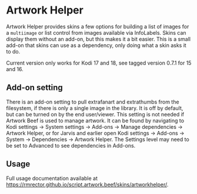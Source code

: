 # Artwork Helper

Artwork Helper provides skins a few options for building a list of images for a `multiimage`
or list control from images available via InfoLabels. Skins can display them without an
add-on, but this makes it a bit easier.
This is a small add-on that skins can use as a dependency, only doing what a skin asks it to do.

Current version only works for Kodi 17 and 18, see tagged version 0.7.1 for 15 and 16.

## Add-on setting

There is an add-on setting to pull extrafanart and extrathumbs from the filesystem, if there is
only a single image in the library. It is off by default, but can be turned on by the end user/viewer.
This setting is not needed if Artwork Beef is used to manage artwork.
It can be found by navigating to Kodi settings -> System settings -> Add-ons -> Manage dependencies -> Artwork Helper,
or for Jarvis and earlier open Kodi settings -> Add-ons -> System -> Dependencies -> Artwork Helper.
The Settings level may need to be set to Advanced to see dependencies in Add-ons.

## Usage

Full usage documentation available at https://rmrector.github.io/script.artwork.beef/skins/artworkhelper/.

